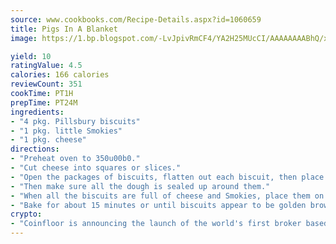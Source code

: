 ```yaml
---
source: www.cookbooks.com/Recipe-Details.aspx?id=1060659
title: Pigs In A Blanket
image: https://1.bp.blogspot.com/-LvJpivRmCF4/YA2H25MUcCI/AAAAAAAABhQ/xgndXuMf7Zopp5S4RExCblnSp5YGujfSQCLcBGAsYHQ/s320/8.png

yield: 10
ratingValue: 4.5
calories: 166 calories
reviewCount: 351
cookTime: PT1H
prepTime: PT24M
ingredients:
- "4 pkg. Pillsbury biscuits"
- "1 pkg. little Smokies"
- "1 pkg. cheese"
directions:
- "Preheat oven to 350u00b0."
- "Cut cheese into squares or slices."
- "Open the packages of biscuits, flatten out each biscuit, then place a piece of cheese and 1 little Smoky into it."
- "Then make sure all the dough is sealed up around them."
- "When all the biscuits are full of cheese and Smokies, place them on the cookie sheet."
- "Bake for about 15 minutes or until biscuits appear to be golden brown on top."
crypto:
- "Coinfloor is announcing the launch of the world's first broker based bitcoin marketplace."
---
```

